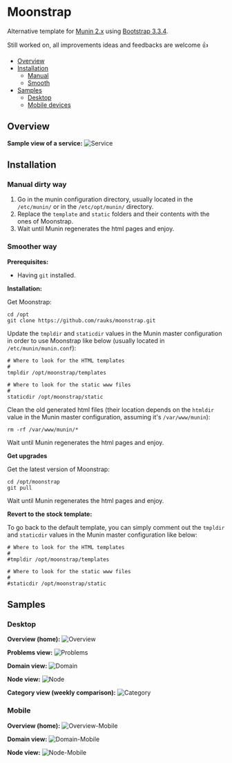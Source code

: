 # Moonstrap
Alternative template for [Munin 2.x](http://munin-monitoring.org/) using [Bootstrap 3.3.4](http://getbootstrap.com/).

Still worked on, all improvements ideas and feedbacks are welcome :+1:

- [Overview](#overview)
- [Installation](#installation)
  - [Manual](#manual-dirty-way)
  - [Smooth](#smoother-way)
- [Samples](#samples)
  - [Desktop](#desktop)
  - [Mobile devices](#mobile)

## Overview

**Sample view of a service:**
![Service](docs/sample-serviceview.png)

## Installation

### Manual dirty way

1. Go in the munin configuration directory, usually located in the `/etc/munin/` or in the `/etc/opt/munin/` directory.
2. Replace the `template` and `static` folders and their contents with the ones of Moonstrap. 
3. Wait until Munin regenerates the html pages and enjoy.

### Smoother way

**Prerequisites:**

- Having `git` installed.

**Installation:**

Get Moonstrap:
```
cd /opt
git clone https://github.com/rauks/moonstrap.git
```
Update the `tmpldir` and `staticdir` values in the Munin master configuration in order to use Moonstrap like below (usually located in `/etc/munin/munin.conf`):
```
# Where to look for the HTML templates
#
tmpldir /opt/moonstrap/templates

# Where to look for the static www files
#
staticdir /opt/moonstrap/static
```
Clean the old generated html files (their location depends on the `htmldir` value in the Munin master configuration, assuming it's `/var/www/munin`):
```
rm -rf /var/www/munin/*
```
Wait until Munin regenerates the html pages and enjoy.

**Get upgrades**

Get the latest version of Moonstrap:
```
cd /opt/moonstrap
git pull
```
Wait until Munin regenerates the html pages and enjoy.


**Revert to the stock template:**

To go back to the default template, you can simply comment out the `tmpldir` and `staticdir` values in the Munin master configuration like below:
```
# Where to look for the HTML templates
#
#tmpldir /opt/moonstrap/templates

# Where to look for the static www files
#
#staticdir /opt/moonstrap/static
```

## Samples

### Desktop

**Overview (home):**
![Overview](docs/sample-overview.png)

**Problems view:**
![Problems](docs/sample-problemview.png)

**Domain view:**
![Domain](docs/sample-domainview.png)

**Node view:**
![Node](docs/sample-nodeview.png)

**Category view (weekly comparison):**
![Category](docs/sample-categoryview.png)

### Mobile

**Overview (home):**
![Overview-Mobile](docs/sample-mobile-overview.png)

**Domain view:**
![Domain-Mobile](docs/sample-mobile-domainview.png)

**Node view:**
![Node-Mobile](docs/sample-mobile-nodeview.png)

